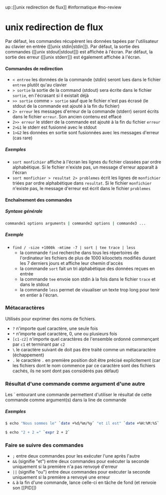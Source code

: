 up::[[unix redirection de flux]]
#informatique #no-review 
# unix redirection de flux

Par défaut, les commandes récupèrent les données tapées par l'utilisateur au clavier en entrée ([[unix stdin|stdin]]).
Par défaut, la sortie des commandes ([[unix stdout|stdout]]) est affichée à l'écran.
Par défaut, la sortie des erreur ([[unix stderr]]) est également affichée à l'écran.

#### Commandes de redirection
 - `< entree` les données de la commande (stdin) seront lues dans le fichier `entree` plutôt qu'au clavier
 - `> sortie` la sortie de la command (stdout) sera écrite dans le fichier `sortie`, en l'écrasant si il existait déjà
 - `>> sortie` comme `> sortie` sauf que le fichier n'est pas écrasé (le stdout de la commande est ajouté à la fin du fichier)
 - `2> erreur` les messages d'erreur de la commande (stderr) seront écrits dans le fichier `erreur`. Son ancien contenu est effacé
 - `2>> erreur` le stderr de la commande est ajouté à la fin du fichier `erreur`
 - `2>&1` le stderr est fusionné avec le stdout
 - `1>&2` les données en sortie sont fusionnées avec les messages d'erreur (cas rare)

##### Exemples

 - `sort monfichier` affiche à l'écran les lignes du fichier classées par ordre alphabétique. Si le fichier n'existe pas, un message d'erreur apparaît à l'écran
 - `sort monfichier > resultat 2> problemes` écrit les lignes de `monfichier` triées par ordre alphabétique dans `resultat`. Si le fichier `monfichier` n'existe pas, le message d'erreur est écrit dans le fichier `problemes`

#### Enchaînement des commandes

##### Syntaxe générale
```sh
commande1 options arguments | commande2 options | commande3 ...
```

##### Exemple
 - `find / -size +1000k -mtime -7 | sort | tee trace | less`
     - la commande `find` recherche dans tous les répertoires de l'ordinateur les fichiers de plus de 1000 kilooctets modifiés durant les 7 derniers jours et affiche leur chemin d'accès
     - la commande `sort` fait un tri alphabétique des données reçues en entrée
     - la commande `tee` envoie son stdin à la fois dans le fichier `trace` et dans le stdout
     - la commande `less` permet de visualiser un texte trop long pour tenir en entier à l'écran.


### Métacaractères
Utilisés pour exprimer des noms de fichiers.
 - `?` n'importe quel caractère, une seule fois
 - `*` n'importe quel caractère, 0, une ou plusieurs fois
 - `[c1-c2]` n'importe quel caractères de l'ensemble ordonné commençant par `c1` et terminant par `c2`
 - `\` le caractère suivant de doit pas être traité comme un métacaractère (échappement)
 - `.` le caractère `.` en première position doit être précisé explicitement (car les fichiers dont le nom commence par ce caractère sont des fichiers cachés, ils ne sont dont pas considérés pas défaut)

### Résultat d'une commande comme argument d'une autre

Les \` entourant une commande permettent d'utiliser le résultat de cette commande comme argument(s) dans la line de commande

##### Exemples

```sh
$ echo "Nous sommes le" `date +%d/%m/%y` "et il est" `date +%H:%M:%S`
```

```sh
$ echo "2 + 2 =" `expr 2 + 2`
```

### Faire se suivre des commandes
 - `;` entre deux commandes pour les exécuter l'une après l'autre
 - `&&` (signifie "et") entre deux commandes pour exécuter la seconde uniquement si la première n'a pas renvoyé d'erreur
 - `||` (signifie "ou") entre deux commandes pour exécuter la seconde uniquement si la première a renvoyé une erreur
 - `&` à la fin d'une commande, lance celle-ci en tâche de fond (et renvoie son [[PID]])
